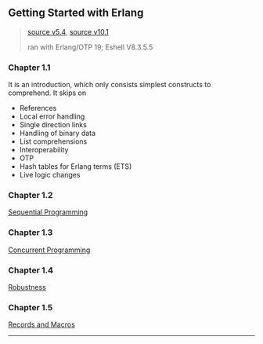 
## Getting Started with Erlang

> [source v5.4](http://erlang.org/download/getting_started-5.4.pdf), [source v10.1](http://erlang.org/doc/getting_started/intro.html)
>
> ran with Erlang/OTP 19; Eshell V8.3.5.5

### Chapter 1.1

It is an introduction, which only consists simplest constructs to comprehend. It skips on

* References
* Local error handling
* Single direction links
* Handling of binary data
* List comprehensions
* Interoperability
* OTP
* Hash tables for Erlang terms (ETS)
* Live logic changes


### Chapter 1.2

[Sequential Programming](./chapter1-2.md)


### Chapter 1.3

[Concurrent Programming](./chapter1-3.md)


### Chapter 1.4

[Robustness](./chapter1-4.md)


### Chapter 1.5

[Records and Macros](./chapter1-5.md)

---
